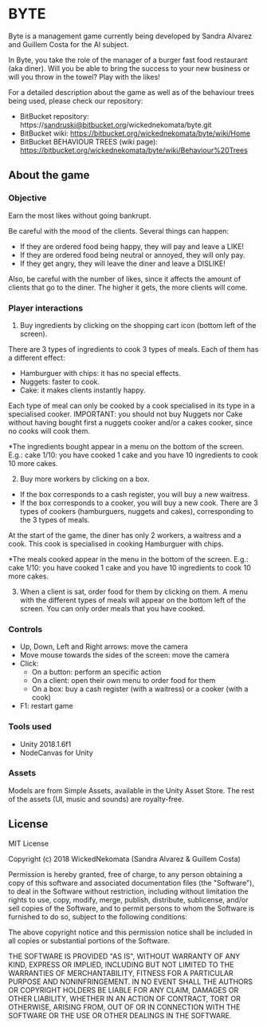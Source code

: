 # BYTE

Byte is a management game currently being developed by Sandra Alvarez and Guillem Costa for the AI subject.
 
In Byte, you take the role of the manager of a burger fast food restaurant (aka diner).
Will you be able to bring the success to your new business or will you throw in the towel? Play with the likes!

For a detailed description about the game as well as of the behaviour trees being used, please check our repository:

- BitBucket repository: https://sandruski@bitbucket.org/wickednekomata/byte.git
- BitBucket wiki: https://bitbucket.org/wickednekomata/byte/wiki/Home
- BitBucket BEHAVIOUR TREES (wiki page): https://bitbucket.org/wickednekomata/byte/wiki/Behaviour%20Trees

## About the game

### Objective

Earn the most likes without going bankrupt.

Be careful with the mood of the clients. Several things can happen:
- If they are ordered food being happy, they will pay and leave a LIKE!
- If they are ordered food being neutral or annoyed, they will only pay.
- If they get angry, they will leave the diner and leave a DISLIKE!

Also, be careful with the number of likes, since it affects the amount of clients that go to the diner.
The higher it gets, the more clients will come.

### Player interactions

1. Buy ingredients by clicking on the shopping cart icon (bottom left of the screen).
 
There are 3 types of ingredients to cook 3 types of meals. Each of them has a different effect:
- Hamburguer with chips: it has no special effects.
- Nuggets: faster to cook.
- Cake: it makes clients instantly happy.

Each type of meal can only be cooked by a cook specialised in its type in a specialised cooker.
IMPORTANT: you should not buy Nuggets nor Cake without having bought first a nuggets cooker and/or a cakes cooker, since no cooks will cook them.

*The ingredients bought appear in a menu on the bottom of the screen. E.g.: cake 1/10: you have cooked 1 cake and you have 10 ingredients to cook 10 more cakes.

2. Buy more workers by clicking on a box. 
- If the box corresponds to a cash register, you will buy a new waitress.
- If the box corresponds to a cooker, you will buy a new cook. There are 3 types of cookers (hamburguers, nuggets and cakes), corresponding to the 3 types of meals.

At the start of the game, the diner has only 2 workers, a waitress and a cook. This cook is specialised in cooking Hamburguer with chips.

*The meals cooked appear in the menu in the bottom of the screen. E.g.: cake 1/10: you have cooked 1 cake and you have 10 ingredients to cook 10 more cakes.

3. When a client is sat, order food for them by clicking on them. A menu with the different types of meals will appear on the bottom left of the screen.
You can only order meals that you have cooked.

### Controls

- Up, Down, Left and Right arrows: move the camera
- Move mouse towards the sides of the screen: move the camera
- Click: 
	- On a button: perform an specific action
	- On a client: open their own menu to order food for them
	- On a box: buy a cash register (with a waitress) or a cooker (with a cook)
- F1: restart game

### Tools used

- Unity 2018.1.6f1
- NodeCanvas for Unity

### Assets

Models are from Simple Assets, available in the Unity Asset Store. The rest of the assets (UI, music and sounds) are royalty-free.

## License

MIT License

Copyright (c) 2018 WickedNekomata (Sandra Alvarez & Guillem Costa)

Permission is hereby granted, free of charge, to any person obtaining a copy
of this software and associated documentation files (the "Software"), to deal
in the Software without restriction, including without limitation the rights
to use, copy, modify, merge, publish, distribute, sublicense, and/or sell
copies of the Software, and to permit persons to whom the Software is
furnished to do so, subject to the following conditions:

The above copyright notice and this permission notice shall be included in all
copies or substantial portions of the Software.

THE SOFTWARE IS PROVIDED "AS IS", WITHOUT WARRANTY OF ANY KIND, EXPRESS OR
IMPLIED, INCLUDING BUT NOT LIMITED TO THE WARRANTIES OF MERCHANTABILITY,
FITNESS FOR A PARTICULAR PURPOSE AND NONINFRINGEMENT. IN NO EVENT SHALL THE
AUTHORS OR COPYRIGHT HOLDERS BE LIABLE FOR ANY CLAIM, DAMAGES OR OTHER
LIABILITY, WHETHER IN AN ACTION OF CONTRACT, TORT OR OTHERWISE, ARISING FROM,
OUT OF OR IN CONNECTION WITH THE SOFTWARE OR THE USE OR OTHER DEALINGS IN THE
SOFTWARE.